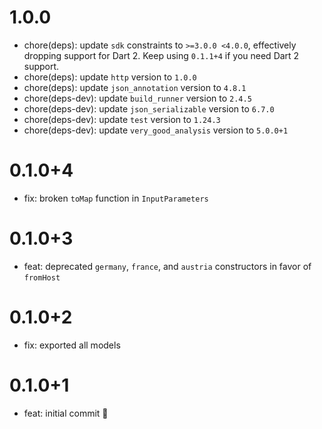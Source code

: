 # 1.0.0

- chore(deps): update `sdk` constraints to `>=3.0.0 <4.0.0`, effectively dropping support for Dart 2. Keep using `0.1.1+4` if you need Dart 2 support.
- chore(deps): update `http` version to `1.0.0`
- chore(deps): update `json_annotation` version to `4.8.1`
- chore(deps-dev): update `build_runner` version to `2.4.5`
- chore(deps-dev): update `json_serializable` version to `6.7.0`
- chore(deps-dev): update `test` version to `1.24.3`
- chore(deps-dev): update `very_good_analysis` version to `5.0.0+1`

# 0.1.0+4

- fix: broken `toMap` function in `InputParameters`

# 0.1.0+3

- feat: deprecated `germany`, `france`, and `austria` constructors in favor of `fromHost`

# 0.1.0+2

- fix: exported all models

# 0.1.0+1

- feat: initial commit 🎉
